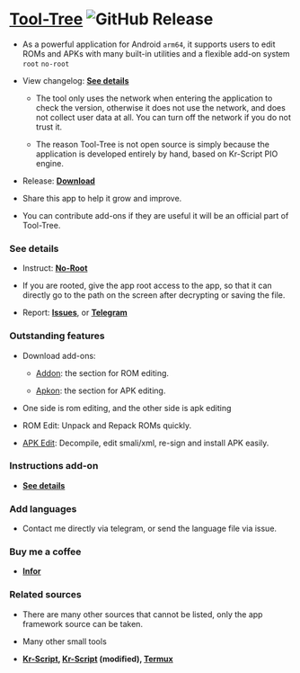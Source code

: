# [Tool-Tree](https://zenlua.github.io/Tool-Tree) ![GitHub Release](https://img.shields.io/github/v/release/Zenlua/Tool-Tree?label=)

- As a powerful application for Android `arm64`, it supports users to edit ROMs and APKs with many built-in utilities and a flexible add-on system `root` `no-root`

- View changelog: **[See details](https://zenlua.github.io/Tool-Tree/Version.html)**

   - The tool only uses the network when entering the application to check the version, otherwise it does not use the network, and does not collect user data at all. You can turn off the network if you do not trust it.

   - The reason Tool-Tree is not open source is simply because the application is developed entirely by hand, based on Kr-Script PIO engine.

- Release: **[Download](https://github.com/Zenlua/Tool-Tree/releases)**

- Share this app to help it grow and improve.

- You can contribute add-ons if they are useful it will be an official part of Tool-Tree.

### See details

- Instruct: **[No-Root](https://zenlua.github.io/Tool-Tree/Guide.html)**

- If you are rooted, give the app root access to the app, so that it can directly go to the path on the screen after decrypting or saving the file.

- Report: **[Issues](https://github.com/Zenlua/Tool-Tree/issues)**, or **[Telegram](https://t.me/tooltree)**

### Outstanding features

- Download add-ons:

   - [Addon](https://zenlua.github.io/Tool-Tree/add-on/Addon.html): the section for ROM editing.

   - [Apkon](https://zenlua.github.io/Tool-Tree/add-on/Apkon.html): the section for APK editing.

- One side is rom editing, and the other side is apk editing

- ROM Edit: Unpack and Repack ROMs quickly.  

- [APK Edit](https://github.com/REAndroid/APKEditor): Decompile, edit smali/xml, re-sign and install APK easily.

### Instructions add-on

- **[See details](https://zenlua.github.io/Tool-Tree/Instruct.html)**

### Add languages 

- Contact me directly via telegram, or send the language file via issue.

### Buy me a coffee

- **[Infor](https://zenlua.github.io/Tool-Tree/Information.html)**

### Related sources

- There are many other sources that cannot be listed, only the app framework source can be taken.

- Many other small tools 

- **[Kr-Script](https://github.com/helloklf/kr-scripts), [Kr-Script](https://github.com/ColdWindScholar/kr-scripts) (modified), [Termux](https://github.com/termux/termux-app)**


